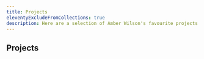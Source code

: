 ```yaml
---
title: Projects
eleventyExcludeFromCollections: true
description: Here are a selection of Amber Wilson's favourite projects
---
```

<div class="wrapper project-wrapper">

## Projects

</div>